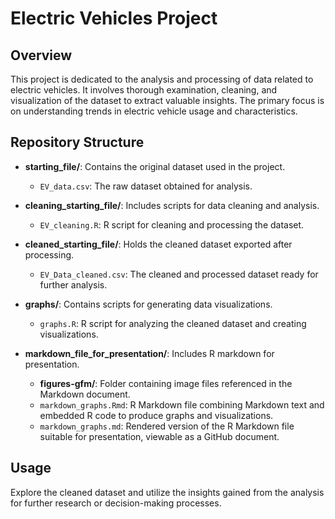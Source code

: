 # Electric Vehicles Project

## Overview

This project is dedicated to the analysis and processing of data related to electric vehicles. It involves thorough examination, cleaning, and visualization of the dataset to extract valuable insights. The primary focus is on understanding trends in electric vehicle usage and characteristics.

## Repository Structure

- **starting_file/**: Contains the original dataset used in the project.
  - `EV_data.csv`: The raw dataset obtained for analysis.

- **cleaning_starting_file/**: Includes scripts for data cleaning and analysis.
  - `EV_cleaning.R`: R script for cleaning and processing the dataset.

- **cleaned_starting_file/**: Holds the cleaned dataset exported after processing.
  - `EV_Data_cleaned.csv`: The cleaned and processed dataset ready for further analysis.

- **graphs/**: Contains scripts for generating data visualizations.
  - `graphs.R`: R script for analyzing the cleaned dataset and creating visualizations.

- **markdown_file_for_presentation/**: Includes R markdown for presentation.
  - **figures-gfm/**: Folder containing image files referenced in the Markdown document.
  - `markdown_graphs.Rmd`: R Markdown file combining Markdown text and embedded R code to produce graphs and visualizations.
  - `markdown_graphs.md`: Rendered version of the R Markdown file suitable for presentation, viewable as a GitHub document.

## Usage

Explore the cleaned dataset and utilize the insights gained from the analysis for further research or decision-making processes.
